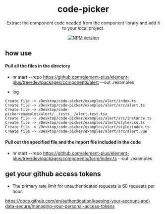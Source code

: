 <h1 align="center">code-picker</h1>

<p align="center">
Extract the component code needed from the component library and add it to your local project.
</p>

<p align="center">
<a href="https://www.npmjs.com/package/code-picker"><img src="https://img.shields.io/npm/v/code-picker?color=a1b858&label=" alt="NPM version"></a></p>

## how use

#### Pull all the files in the directory
- nr start --repo https://github.com/element-plus/element-plus/tree/dev/packages/components/alert --out ./examples

- log
```text
Create file -> /Desktop/code-picker/examples/alert/index.ts
Create file -> /Desktop/code-picker/examples/alert/src/alert.ts
Create file -> /Desktop/code-picker/examples/alert/__tests__/alert.test.tsx
Create file -> /Desktop/code-picker/examples/alert/src/instance.ts
Create file -> /Desktop/code-picker/examples/alert/style/css.ts
Create file -> /Desktop/code-picker/examples/alert/style/index.ts
Create file -> /Desktop/code-picker/examples/alert/src/alert.vue
```

#### Pull out the specified file and the import file included in the code
- nr start --repo https://github.com/element-plus/element-plus/tree/dev/packages/components/form/index.ts --out ./examples

## get your github access tokens

- The primary rate limit for unauthenticated requests is 60 requests per hour.

https://docs.github.com/en/authentication/keeping-your-account-and-data-secure/managing-your-personal-access-tokens

##
